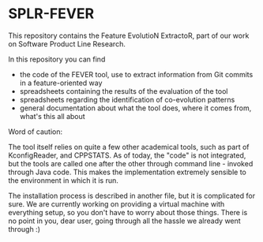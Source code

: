 # SPLR-FEVER
This repository contains the Feature EvolutioN ExtractoR, part of our work on Software Product Line Research.


In this repository you can find 
- the code of the FEVER tool, use to extract information from Git commits in a feature-oriented way
- spreadsheets containing the results of the evaluation of the tool
- spreadsheets regarding the identification of co-evolution patterns
- general documentation about what the tool does, where it comes from, what's this all about

Word of caution: 

The tool itself relies on quite a few other academical tools, such as part of KconfigReader, and CPPSTATS.
As of today, the "code" is not integrated, but the tools are called one after the other 
through command line - invoked through Java code. 
This makes the implementation extremely sensible to the environment in which it is run. 

The installation process is described in another file, but it is complicated for sure. 
We are currently working on providing a virtual machine with everything setup, so you don't have to worry about those things.
There is no point in you, dear user, going through all the hassle we already went through :)




